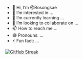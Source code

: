 - 👋 Hi, I’m @Bosongsae
- 👀 I’m interested in ...
- 🌱 I’m currently learning ...
- 💞️ I’m looking to collaborate on ...
- 📫 How to reach me ...
- 😄 Pronouns: ...
- ⚡ Fun fact: ...

<!---
Bosongsae/Bosongsae is a ✨ special ✨ repository because its `README.md` (this file) appears on your GitHub profile.
You can click the Preview link to take a look at your changes.
--->
<a href="https://git.io/streak-stats"><img src="https://streak-stats.demolab.com?user=Bosongsae&hide_border=true" alt="GitHub Streak" /></a>
